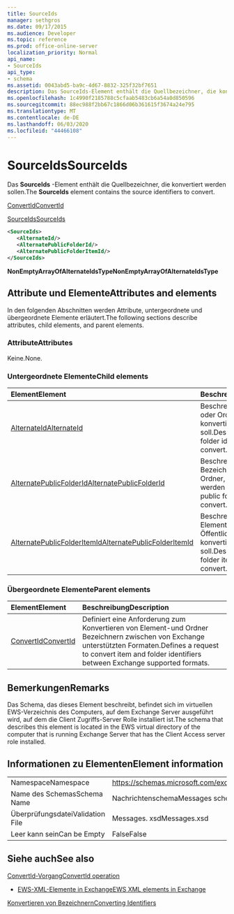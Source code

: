 ```yaml
---
title: SourceIds
manager: sethgros
ms.date: 09/17/2015
ms.audience: Developer
ms.topic: reference
ms.prod: office-online-server
localization_priority: Normal
api_name:
- SourceIds
api_type:
- schema
ms.assetid: 0043abd5-ba9c-4d67-8832-325f32bf7651
description: Das SourceIds-Element enthält die Quellbezeichner, die konvertiert werden sollen.
ms.openlocfilehash: 1c4990f2185788c5cfaab5483cb6a54a0d850596
ms.sourcegitcommit: 88ec988f2bb67c1866d06b361615f3674a24e795
ms.translationtype: MT
ms.contentlocale: de-DE
ms.lasthandoff: 06/03/2020
ms.locfileid: "44466108"
---
```

# <a name="sourceids"></a><span data-ttu-id="512ea-103">SourceIds</span><span class="sxs-lookup"><span data-stu-id="512ea-103">SourceIds</span></span>

<span data-ttu-id="512ea-104">Das **SourceIds** -Element enthält die Quellbezeichner, die konvertiert werden sollen.</span><span class="sxs-lookup"><span data-stu-id="512ea-104">The **SourceIds** element contains the source identifiers to convert.</span></span> 
  
[<span data-ttu-id="512ea-105">ConvertId</span><span class="sxs-lookup"><span data-stu-id="512ea-105">ConvertId</span></span>](convertid.md)
  
[<span data-ttu-id="512ea-106">SourceIds</span><span class="sxs-lookup"><span data-stu-id="512ea-106">SourceIds</span></span>](sourceids.md)
  
```xml
<SourceIds>
   <AlternateId/>
   <AlternatePublicFolderId/>
   <AlternatePublicFolderItemId/>
</SourceIds>
```

 <span data-ttu-id="512ea-107">**NonEmptyArrayOfAlternateIdsType**</span><span class="sxs-lookup"><span data-stu-id="512ea-107">**NonEmptyArrayOfAlternateIdsType**</span></span>
## <a name="attributes-and-elements"></a><span data-ttu-id="512ea-108">Attribute und Elemente</span><span class="sxs-lookup"><span data-stu-id="512ea-108">Attributes and elements</span></span>

<span data-ttu-id="512ea-109">In den folgenden Abschnitten werden Attribute, untergeordnete und übergeordnete Elemente erläutert.</span><span class="sxs-lookup"><span data-stu-id="512ea-109">The following sections describe attributes, child elements, and parent elements.</span></span>
  
### <a name="attributes"></a><span data-ttu-id="512ea-110">Attribute</span><span class="sxs-lookup"><span data-stu-id="512ea-110">Attributes</span></span>

<span data-ttu-id="512ea-111">Keine.</span><span class="sxs-lookup"><span data-stu-id="512ea-111">None.</span></span>
  
### <a name="child-elements"></a><span data-ttu-id="512ea-112">Untergeordnete Elemente</span><span class="sxs-lookup"><span data-stu-id="512ea-112">Child elements</span></span>

|<span data-ttu-id="512ea-113">**Element**</span><span class="sxs-lookup"><span data-stu-id="512ea-113">**Element**</span></span>|<span data-ttu-id="512ea-114">**Beschreibung**</span><span class="sxs-lookup"><span data-stu-id="512ea-114">**Description**</span></span>|
|:-----|:-----|
|[<span data-ttu-id="512ea-115">AlternateId</span><span class="sxs-lookup"><span data-stu-id="512ea-115">AlternateId</span></span>](alternateid.md) <br/> |<span data-ttu-id="512ea-116">Beschreibt eine Element-oder Ordner-ID, die konvertiert werden soll.</span><span class="sxs-lookup"><span data-stu-id="512ea-116">Describes an item or folder identifier to convert.</span></span>  <br/> |
|[<span data-ttu-id="512ea-117">AlternatePublicFolderId</span><span class="sxs-lookup"><span data-stu-id="512ea-117">AlternatePublicFolderId</span></span>](alternatepublicfolderid.md) <br/> |<span data-ttu-id="512ea-118">Beschreibt einen Bezeichner für Öffentliche Ordner, der konvertiert werden soll.</span><span class="sxs-lookup"><span data-stu-id="512ea-118">Describes a public folder identifier to convert.</span></span>  <br/> |
|[<span data-ttu-id="512ea-119">AlternatePublicFolderItemId</span><span class="sxs-lookup"><span data-stu-id="512ea-119">AlternatePublicFolderItemId</span></span>](alternatepublicfolderitemid.md) <br/> |<span data-ttu-id="512ea-120">Beschreibt einen Elementbezeichner für Öffentliche Ordner, der konvertiert werden soll.</span><span class="sxs-lookup"><span data-stu-id="512ea-120">Describes a public folder item identifier to convert.</span></span>  <br/> |
   
### <a name="parent-elements"></a><span data-ttu-id="512ea-121">Übergeordnete Elemente</span><span class="sxs-lookup"><span data-stu-id="512ea-121">Parent elements</span></span>

|<span data-ttu-id="512ea-122">**Element**</span><span class="sxs-lookup"><span data-stu-id="512ea-122">**Element**</span></span>|<span data-ttu-id="512ea-123">**Beschreibung**</span><span class="sxs-lookup"><span data-stu-id="512ea-123">**Description**</span></span>|
|:-----|:-----|
|[<span data-ttu-id="512ea-124">ConvertId</span><span class="sxs-lookup"><span data-stu-id="512ea-124">ConvertId</span></span>](convertid.md) <br/> |<span data-ttu-id="512ea-125">Definiert eine Anforderung zum Konvertieren von Element-und Ordner Bezeichnern zwischen von Exchange unterstützten Formaten.</span><span class="sxs-lookup"><span data-stu-id="512ea-125">Defines a request to convert item and folder identifiers between Exchange supported formats.</span></span>  <br/> |
   
## <a name="remarks"></a><span data-ttu-id="512ea-126">Bemerkungen</span><span class="sxs-lookup"><span data-stu-id="512ea-126">Remarks</span></span>

<span data-ttu-id="512ea-127">Das Schema, das dieses Element beschreibt, befindet sich im virtuellen EWS-Verzeichnis des Computers, auf dem Exchange Server ausgeführt wird, auf dem die Client Zugriffs-Server Rolle installiert ist.</span><span class="sxs-lookup"><span data-stu-id="512ea-127">The schema that describes this element is located in the EWS virtual directory of the computer that is running Exchange Server that has the Client Access server role installed.</span></span>
  
## <a name="element-information"></a><span data-ttu-id="512ea-128">Informationen zu Elementen</span><span class="sxs-lookup"><span data-stu-id="512ea-128">Element information</span></span>

|||
|:-----|:-----|
|<span data-ttu-id="512ea-129">Namespace</span><span class="sxs-lookup"><span data-stu-id="512ea-129">Namespace</span></span>  <br/> |https://schemas.microsoft.com/exchange/services/2006/messages  <br/> |
|<span data-ttu-id="512ea-130">Name des Schemas</span><span class="sxs-lookup"><span data-stu-id="512ea-130">Schema Name</span></span>  <br/> |<span data-ttu-id="512ea-131">Nachrichtenschema</span><span class="sxs-lookup"><span data-stu-id="512ea-131">Messages schema</span></span>  <br/> |
|<span data-ttu-id="512ea-132">Überprüfungsdatei</span><span class="sxs-lookup"><span data-stu-id="512ea-132">Validation File</span></span>  <br/> |<span data-ttu-id="512ea-133">Messages. xsd</span><span class="sxs-lookup"><span data-stu-id="512ea-133">Messages.xsd</span></span>  <br/> |
|<span data-ttu-id="512ea-134">Leer kann sein</span><span class="sxs-lookup"><span data-stu-id="512ea-134">Can be Empty</span></span>  <br/> |<span data-ttu-id="512ea-135">False</span><span class="sxs-lookup"><span data-stu-id="512ea-135">False</span></span>  <br/> |
   
## <a name="see-also"></a><span data-ttu-id="512ea-136">Siehe auch</span><span class="sxs-lookup"><span data-stu-id="512ea-136">See also</span></span>



[<span data-ttu-id="512ea-137">ConvertId-Vorgang</span><span class="sxs-lookup"><span data-stu-id="512ea-137">ConvertId operation</span></span>](convertid-operation.md)


- [<span data-ttu-id="512ea-138">EWS-XML-Elemente in Exchange</span><span class="sxs-lookup"><span data-stu-id="512ea-138">EWS XML elements in Exchange</span></span>](ews-xml-elements-in-exchange.md)


[<span data-ttu-id="512ea-139">Konvertieren von Bezeichnern</span><span class="sxs-lookup"><span data-stu-id="512ea-139">Converting Identifiers</span></span>](https://msdn.microsoft.com/library/a5391746-b6ef-4f48-8fc8-8255258651aa%28Office.15%29.aspx)

